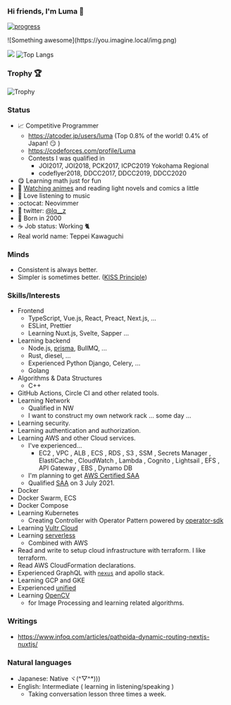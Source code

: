 ### Hi friends, I'm Luma 🌟

[![progress](https://github.com/LumaKernel/LumaKernel/workflows/progress/badge.svg)](https://github.com/LumaKernel/LumaKernel/actions?query=workflow%3Aprogress)

!\[Something awesome\](https:<span></span>//you.imagine.local/img.png)

![](https://github-readme-stats.vercel.app/api?username=LumaKernel&count_private=true)
![Top Langs](https://github-readme-stats.vercel.app/api/top-langs/?username=LumaKernel&layout=compact)

### Trophy 🏆

![Trophy](https://github-profile-trophy.vercel.app/?username=LumaKernel&row=1&column=8)

### Status

- 📈 Competitive Programmer
  + https://atcoder.jp/users/luma (Top 0.8% of the world! 0.4% of Japan! :smirk: )
  + https://codeforces.com/profile/Luma
  + Contests I was qualified in
    - <span title="日本情報オリンピック">JOI2017, JOI2018</span>, <span title="パソコン甲子園">PCK2017</span>, <span title="International Collagiate Programming Contest">ICPC2019 Yokohama Regional</span>
    - codeflyer2018, <span title="ディスカバリーチャンネルコードコンテスト, ちなみに2018は存在しない">DDCC2017, DDCC2019, DDCC2020</span>
- 😋 Learning math just for fun
- 🗾 [Watching animes](https://scrapbox.io/luma/%E3%82%A2%E3%83%8B%E3%83%A1) and reading light novels and comics a little
- 🎵 Love listening to music
- :octocat: Neovimmer
- 🔵 twitter: [@lq__z](https://twitter.com/lq__z)
- 🥳 Born in 2000
- ☕ Job status: Working :cat2:
- Real world name: Teppei Kawaguchi


### Minds

- Consistent is always better.
- Simpler is sometimes better. ([KISS Principle](https://en.wikipedia.org/wiki/KISS_principle))

### Skills/Interests

- Frontend
  - TypeScript, Vue.js, React, Preact, Next.js, ...
  - ESLint, Prettier
  - Learning Nuxt.js, Svelte, Sapper ...
- Learning backend
  - Node.js, [prisma](https://github.com/prisma/prisma), BullMQ, ...
  - Rust, diesel, ...
  - Experienced Python Django, Celery, ...
  - Golang
- Algorithms & Data Structures
  - C++
- GitHub Actions, Circle CI and other related tools.
- Learning Network
  - Qualified in <span title="ネットワークスペシャリスト">NW</span>
  - I want to construct my own network rack ... some day ...
- Learning security.
- Learning authentication and authorization.
- Learning <span title="Amazon Web Services">AWS</span> and other Cloud services.
  - I've experienced...
    - <span title="Elastic Computing Cloud">EC2</span>
, <span title="Virtual Private Cloud">VPC</span>
, <span title="Application Load Balancer">ALB</span>
, <span title="Elastic Container Service">ECS</span>
, <span title="Relational Database Service">RDS</span>
, <span title="Simple Storage Service">S3</span>
, <span title="Systems Manager">SSM</span>
, Secrets Manager
, ElastiCache
, CloudWatch
, Lambda
, Cognito
, Lightsail
, <span title="Elastic File System">EFS</span>
, API Gateway
, <span title="Elastic Block Store">EBS</span>
, Dynamo DB
  - I'm planning to get <a title="AWS Certified Solutions Architect – Associate" href="https://aws.amazon.com/certification/certified-solutions-architect-associate/">AWS Certified SAA</a>
  - Qualified [SAA](https://www.credly.com/badges/33929ed3-124e-462d-b620-b78047e0c791/public_url) on 3 July 2021.
- Docker
- Docker Swarm, ECS
- Docker Compose
- Learning Kubernetes
  - Creating Controller with Operator Pattern powered by [operator-sdk](https://github.com/operator-framework/operator-sdk)
- Learning [Vultr Cloud](https://www.vultr.com/)
- Learning [serverless](https://www.serverless.com/)
  - Combined with AWS
- Read and write to setup cloud infrastructure with terraform. I like terraform.
- Read <span title="Amazon Web Services">AWS</span> CloudFormation declarations.
- Experienced GraphQL with [`nexus`](https://github.com/graphql-nexus/nexus) and apollo stack.
- Learning GCP and GKE
- Experienced [unified](https://unifiedjs.com/)
- Learning [OpenCV](https://opencv.org/)
  - for Image Processing and learning related algorithms.

### Writings

- https://www.infoq.com/articles/pathpida-dynamic-routing-nextjs-nuxtjs/

### Natural languages

- Japanese: Native ヾ(^▽^*)))
- English: Intermediate ( learning in listening/speaking )
  - Taking conversation lesson three times a week.
